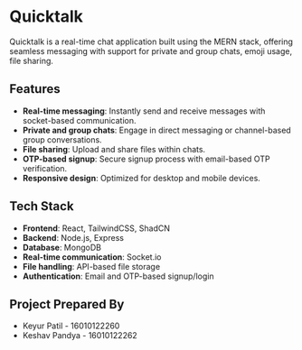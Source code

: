 # Quicktalk

Quicktalk is a real-time chat application built using the MERN stack, offering seamless messaging with support for private and group chats, emoji usage, file sharing.

## Features
- **Real-time messaging**: Instantly send and receive messages with socket-based communication.
- **Private and group chats**: Engage in direct messaging or channel-based group conversations.
- **File sharing**: Upload and share files within chats.
- **OTP-based signup**: Secure signup process with email-based OTP verification.
- **Responsive design**: Optimized for desktop and mobile devices.

## Tech Stack
- **Frontend**: React, TailwindCSS, ShadCN
- **Backend**: Node.js, Express
- **Database**: MongoDB
- **Real-time communication**: Socket.io
- **File handling**: API-based file storage
- **Authentication**: Email and OTP-based signup/login

## Project Prepared By
- Keyur Patil - 16010122260
- Keshav Pandya - 16010122262
